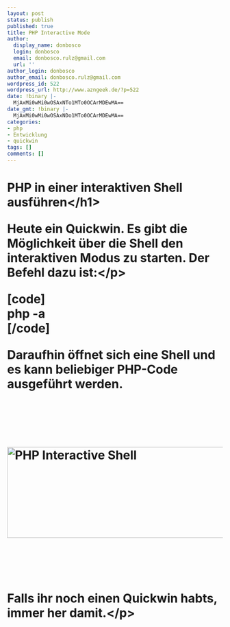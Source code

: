 ```yaml
---
layout: post
status: publish
published: true
title: PHP Interactive Mode
author:
  display_name: donbosco
  login: donbosco
  email: donbosco.rulz@gmail.com
  url: ''
author_login: donbosco
author_email: donbosco.rulz@gmail.com
wordpress_id: 522
wordpress_url: http://www.azngeek.de/?p=522
date: !binary |-
  MjAxMi0wMi0wOSAxNTo1MTo0OCArMDEwMA==
date_gmt: !binary |-
  MjAxMi0wMi0wOSAxNDo1MTo0OCArMDEwMA==
categories:
- php
- Entwicklung
- quickwin
tags: []
comments: []
---
```

<h1>PHP in einer interaktiven Shell ausf&uuml;hren<&#47;h1></p>
<p>Heute ein Quickwin. Es gibt die M&ouml;glichkeit &uuml;ber die Shell den interaktiven Modus zu starten. Der Befehl dazu ist:<&#47;p></p>
<p>[code]<br />
php -a<br />
[&#47;code]</p>
<p>Daraufhin &ouml;ffnet sich eine Shell und es kann beliebiger PHP-Code ausgef&uuml;hrt werden.</p>
<p><br &#47;><br &#47;><br />
<img style="display:block; margin-left:auto; margin-right:auto;" src="http:&#47;&#47;www.azngeek.de&#47;wp-content&#47;uploads&#47;2012&#47;02&#47;Bildschirmfoto-2012-02-09-um-15.49.36.png" alt="PHP Interactive Shell" title="Bildschirmfoto 2012-02-09 um 15.49.36.png" border="0" width="536" height="212" &#47;></p>
<p><br &#47;><br &#47;></p>
<p>Falls ihr noch einen Quickwin habts, immer her damit.<&#47;p></p>
